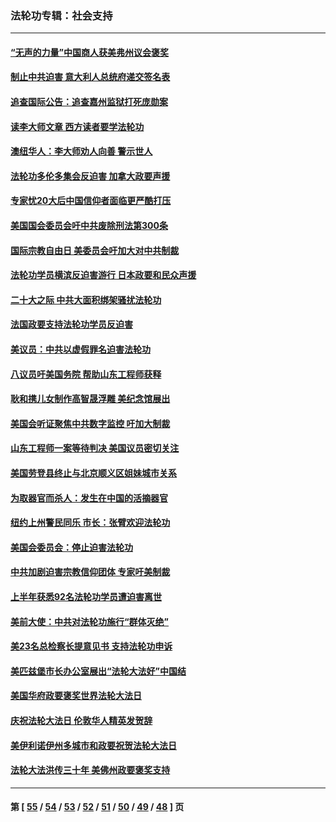 ### 法轮功专辑：社会支持
---
#### [“无声的力量”中国商人获美弗州议会褒奖](../../pages/nf4386/n13941208.md?03060430) 
#### [制止中共迫害 意大利人总统府递交签名表](../../pages/nf4386/n13933726.md?03060430) 
#### [追查国际公告：追查嘉州监狱打死庞勋案](../../pages/nf4386/n13933461.md?03060430) 
#### [读李大师文章 西方读者要学法轮功](../../pages/nf4386/n13925142.md?03060430) 
#### [澳纽华人：李大师劝人向善 警示世人](../../pages/nf4386/n13924146.md?03060430) 
#### [法轮功多伦多集会反迫害 加拿大政要声援](../../pages/nf4386/n13881303.md?03060430) 
#### [专家忧20大后中国信仰者面临更严酷打压](../../pages/nf4386/n13874993.md?03060430) 
#### [美国国会委员会吁中共废除刑法第300条](../../pages/nf4386/n13868121.md?03060430) 
#### [国际宗教自由日 美委员会吁加大对中共制裁](../../pages/nf4386/n13855021.md?03060430) 
#### [法轮功学员横滨反迫害游行 日本政要和民众声援](../../pages/nf4386/n13847132.md?03060430) 
#### [二十大之际 中共大面积绑架骚扰法轮功](../../pages/nf4386/n13846381.md?03060430) 
#### [法国政要支持法轮功学员反迫害](../../pages/nf4386/n13841970.md?03060430) 
#### [美议员：中共以虚假罪名迫害法轮功](../../pages/nf4386/n13841083.md?03060430) 
#### [八议员吁美国务院 帮助山东工程师获释](../../pages/nf4386/n13836379.md?03060430) 
#### [耿和携儿女制作高智晟浮雕 美纪念馆展出](../../pages/nf4386/n13829624.md?03060430) 
#### [美国会听证聚焦中共数字监控 吁加大制裁](../../pages/nf4386/n13825083.md?03060430) 
#### [山东工程师一案等待判决 美国议员密切关注](../../pages/nf4386/n13815065.md?03060430) 
#### [美国劳登县终止与北京顺义区姐妹城市关系](../../pages/nf4386/n13811030.md?03060430) 
#### [为取器官而杀人：发生在中国的活摘器官](../../pages/nf4386/n13794731.md?03060430) 
#### [纽约上州警民同乐 市长：张臂欢迎法轮功](../../pages/nf4386/n13794375.md?03060430) 
#### [美国会委员会：停止迫害法轮功](../../pages/nf4386/n13788164.md?03060430) 
#### [中共加剧迫害宗教信仰团体 专家吁美制裁](../../pages/nf4386/n13780252.md?03060430) 
#### [上半年获悉92名法轮功学员遭迫害离世](../../pages/nf4386/n13772701.md?03060430) 
#### [美前大使：中共对法轮功施行“群体灭绝”](../../pages/nf4386/n13771705.md?03060430) 
#### [美23名总检察长提意见书 支持法轮功申诉](../../pages/nf4386/n13766596.md?03060430) 
#### [美匹兹堡市长办公室展出“法轮大法好”中国结](../../pages/nf4386/n13749721.md?03060430) 
#### [美国华府政要褒奖世界法轮大法日](../../pages/nf4386/n13743770.md?03060430) 
#### [庆祝法轮大法日 伦敦华人精英发贺辞](../../pages/nf4386/n13741593.md?03060430) 
#### [美伊利诺伊州多城市和政要祝贺法轮大法日](../../pages/nf4386/n13737149.md?03060430) 
#### [法轮大法洪传三十年 美佛州政要褒奖支持](../../pages/nf4386/n13737103.md?03060430) 

---
#### 第 [ [55](./55.md?03060430) / [54](./54.md?03060430) / [53](./53.md?03060430) / [52](./52.md?03060430) / [51](./51.md?03060430) / [50](./50.md?03060430) / [49](./49.md?03060430) / [48](./48.md?03060430) ] 页

